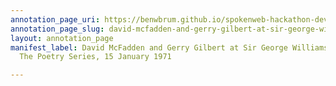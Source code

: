```yaml
---
annotation_page_uri: https://benwbrum.github.io/spokenweb-hackathon-development-noterms/annotations/david-mcfadden-and-gerry-gilbert-at-sir-george-williams-university-the-poetry-series-15-january-1971-canvas-1-unknown.json
annotation_page_slug: david-mcfadden-and-gerry-gilbert-at-sir-george-williams-university-the-poetry-series-15-january-1971-canvas-1-unknown
layout: annotation_page
manifest_label: David McFadden and Gerry Gilbert at Sir George Williams University,
  The Poetry Series, 15 January 1971

---
```

